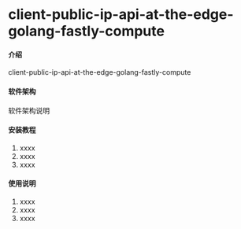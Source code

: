 # client-public-ip-api-at-the-edge-golang-fastly-compute

#### 介绍

client-public-ip-api-at-the-edge-golang-fastly-compute

#### 软件架构

软件架构说明

#### 安装教程

1. xxxx
2. xxxx
3. xxxx

#### 使用说明

1. xxxx
2. xxxx
3. xxxx
